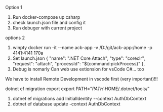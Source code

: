 Option 1
1. Run docker-compose up csharp
2. check launch.json file and config it
3. Run debuger with current project

options 2
1. winpty docker run -it --name acb-app -v /D:/git/acb-app:/home -p 4141:4141 170a
2. Set launch.json
	  {
			"name": ".NET Core Attach",
			"type": "coreclr",
			"request": "attach",
			"processId": "${command:pickProcess}"
		},      
3. Debug is nomarly
Can web use extionsion for vsCode C#... too

We have to install Remote Development in vscode first (very important)!!!

dotnet ef migration export
export PATH="$PATH:$HOME/.dotnet/tools/"

1. dotnet ef migrations add InitialIdentity --context AuthDbContext
2. dotnet ef database update -context AuthDbContext